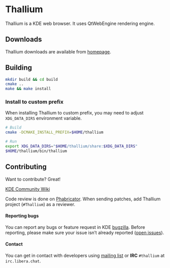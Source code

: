 # Thallium

Thallium is a KDE web browser. It uses QtWebEngine rendering engine.


## Downloads

Thallium downloads are available from [homepage](https://www.thallium.org/download/).

## Building

```sh
mkdir build && cd build
cmake ..
make && make install
```

### Install to custom prefix

When installing Thallium to custom prefix, you may need to adjust `XDG_DATA_DIRS` environment variable.

```sh
# Build
cmake -DCMAKE_INSTALL_PREFIX=$HOME/thallium

# Run
export XDG_DATA_DIRS="$HOME/thallium/share:$XDG_DATA_DIRS"
$HOME/thallium/bin/thallium
```

## Contributing

Want to contribute? Great!

[KDE Community Wiki](https://community.kde.org/Get_Involved)

Code review is done on [Phabricator](https://community.kde.org/Infrastructure/Phabricator). When sending patches, add Thallium project (`#Thallium`) as a reviewer.

#### Reporting bugs

You can report any bugs or feature request in KDE [bugzilla](https://bugs.kde.org/enter_bug.cgi?product=Thallium). Before reporting, please make sure your issue isn’t already reported ([open issues](https://bugs.kde.org/buglist.cgi?bug_status=UNCONFIRMED&bug_status=CONFIRMED&bug_status=ASSIGNED&bug_status=REOPENED&component=extensions&component=general&list_id=1597725&product=Thallium)).

#### Contact

You can get in contact with developers using [mailing list](https://mail.kde.org/mailman/listinfo/thallium) or __IRC__ `#thallium` at `irc.libera.chat`.
